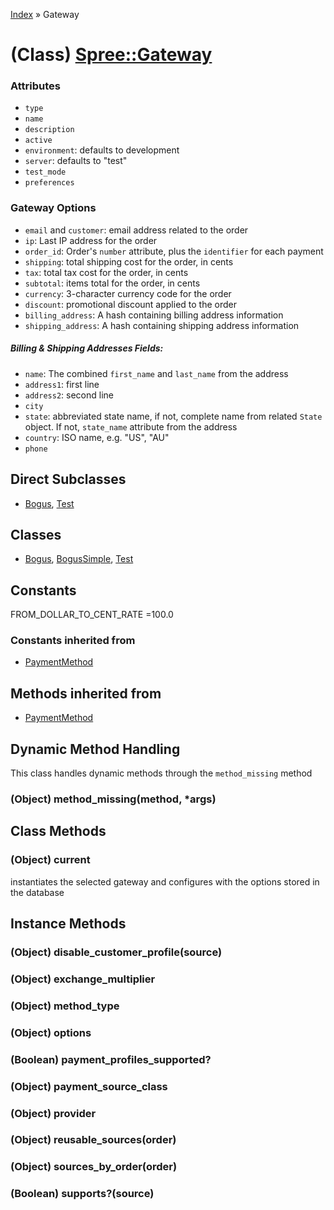 [Index](../_index.md) » Gateway

# (Class) [Spree::Gateway](http://m.gymplayer.com/gateway.rb)

### Attributes
* `type`
* `name`
* `description`
* `active` 
* `environment`: defaults to development
* `server`: defaults to "test"
* `test_mode`
* `preferences`

### Gateway Options
* `email` and `customer`: email address related to the order
* `ip`: Last IP address for the order
* `order_id`: Order's `number` attribute, plus the `identifier` for each payment
* `shipping`: total shipping cost for the order, in cents
* `tax`: total tax cost for the order, in cents
* `subtotal`: items total for the order, in cents
* `currency`: 3-character currency code for the order
* `discount`: promotional discount applied to the order
* `billing_address`: A hash containing billing address information
* `shipping_address`: A hash containing shipping address information

##### Billing & Shipping Addresses Fields:
* `name`: The combined `first_name` and `last_name` from the address
* `address1`: first line
* `address2`: second line
* `city`
* `state`: abbreviated state name, if not, complete name from related `State` object. If not,
`state_name` attribute from the address
* `country`: ISO name, e.g. "US", "AU"
* `phone`

## Direct Subclasses
* [Bogus](Gateway/Bogus.md), [Test](Gateway/Test.md)

## Classes 
* [Bogus](Gateway/Bogus.md), [BogusSimple](Gateway/BogusSimple.md), [Test](Gateway/Test.md)

## Constants
FROM_DOLLAR_TO_CENT_RATE =100.0

### Constants inherited from
* [PaymentMethod](PaymentMethod.md)

## Methods inherited from
* [PaymentMethod](PaymentMethod.md)

## Dynamic Method Handling
This class handles dynamic methods through the `method_missing` method

### (Object) **method_missing**(method, *args)


## Class Methods
### (Object) **current**
instantiates the selected gateway and configures with the options stored in the database 

## Instance Methods
### (Object) **disable_customer_profile**(source)


### (Object) **exchange_multiplier**


### (Object) **method_type**


### (Object) **options**


###  (Boolean) **payment_profiles_supported?**


### (Object) **payment_source_class**


### (Object) **provider**


### (Object) **reusable_sources**(order)

  
### (Object) **sources_by_order**(order)


###  (Boolean) **supports?**(source)

